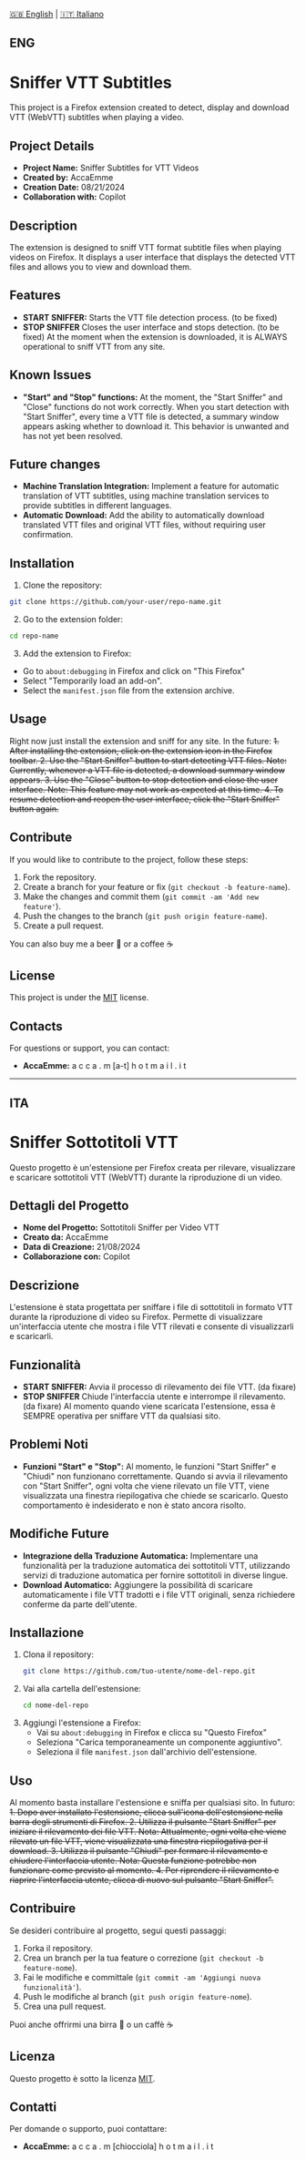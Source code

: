 [🇬🇧  English](#eng) | [🇮🇹 Italiano](#ita)

## ENG
# Sniffer VTT Subtitles 

This project is a Firefox extension created to detect, display and download VTT (WebVTT) subtitles when playing a video.

## Project Details

- **Project Name:** Sniffer Subtitles for VTT Videos
- **Created by:** AccaEmme
- **Creation Date:** 08/21/2024
- **Collaboration with:** Copilot

## Description

The extension is designed to sniff VTT format subtitle files when playing videos on Firefox.
It displays a user interface that displays the detected VTT files and allows you to view and download them.

## Features
- **START SNIFFER:** Starts the VTT file detection process. (to be fixed)
- **STOP SNIFFER** Closes the user interface and stops detection. (to be fixed)
At the moment when the extension is downloaded, it is ALWAYS operational to sniff VTT from any site.

## Known Issues
- **"Start" and "Stop" functions:** At the moment, the "Start Sniffer" and "Close" functions do not work correctly. When you start detection with "Start Sniffer", every time a VTT file is detected, a summary window appears asking whether to download it. This behavior is unwanted and has not yet been resolved.

## Future changes
- **Machine Translation Integration:** Implement a feature for automatic translation of VTT subtitles, using machine translation services to provide subtitles in different languages.
- **Automatic Download:** Add the ability to automatically download translated VTT files and original VTT files, without requiring user confirmation.

## Installation

1. Clone the repository:
 ```bash
 git clone https://github.com/your-user/repo-name.git
 ```
2. Go to the extension folder:
 ```bash
 cd repo-name
 ```
3. Add the extension to Firefox:
 - Go to `about:debugging` in Firefox and click on "This Firefox"
 - Select "Temporarily load an add-on".
 - Select the `manifest.json` file from the extension archive.

## Usage
Right now just install the extension and sniff for any site. In the future:
<s>1. After installing the extension, click on the extension icon in the Firefox toolbar.
2. Use the "Start Sniffer" button to start detecting VTT files. Note: Currently, whenever a VTT file is detected, a download summary window appears.
3. Use the "Close" button to stop detection and close the user interface. Note: This feature may not work as expected at this time.
4. To resume detection and reopen the user interface, click the "Start Sniffer" button again.</s>

## Contribute

If you would like to contribute to the project, follow these steps:

1. Fork the repository.
2. Create a branch for your feature or fix (`git checkout -b feature-name`).
3. Make the changes and commit them (`git commit -am 'Add new feature'`).
4. Push the changes to the branch (`git push origin feature-name`).
5. Create a pull request.

You can also buy me a beer 🍺 or a coffee ☕

## License

This project is under the [MIT](LICENSE) license.

## Contacts

For questions or support, you can contact:

- **AccaEmme:** a c c a . m [a-t] h o t m a i l . i t

-----------------

## ITA
# Sniffer Sottotitoli VTT

Questo progetto è un'estensione per Firefox creata per rilevare, visualizzare e scaricare sottotitoli VTT (WebVTT) durante la riproduzione di un video. 

## Dettagli del Progetto

- **Nome del Progetto:** Sottotitoli Sniffer per Video VTT
- **Creato da:** AccaEmme
- **Data di Creazione:** 21/08/2024
- **Collaborazione con:** Copilot

## Descrizione

L'estensione è stata progettata per sniffare i file di sottotitoli in formato VTT durante la riproduzione di video su Firefox.
Permette di visualizzare un'interfaccia utente che mostra i file VTT rilevati e consente di visualizzarli e scaricarli.

## Funzionalità
- **START SNIFFER:** Avvia il processo di rilevamento dei file VTT. (da fixare)
- **STOP SNIFFER** Chiude l'interfaccia utente e interrompe il rilevamento. (da fixare)
Al momento quando viene scaricata l'estensione, essa è SEMPRE operativa per sniffare VTT da qualsiasi sito.

## Problemi Noti
- **Funzioni "Start" e "Stop":** Al momento, le funzioni "Start Sniffer" e "Chiudi" non funzionano correttamente. Quando si avvia il rilevamento con "Start Sniffer", ogni volta che viene rilevato un file VTT, viene visualizzata una finestra riepilogativa che chiede se scaricarlo. Questo comportamento è indesiderato e non è stato ancora risolto.

## Modifiche Future
- **Integrazione della Traduzione Automatica:** Implementare una funzionalità per la traduzione automatica dei sottotitoli VTT, utilizzando servizi di traduzione automatica per fornire sottotitoli in diverse lingue.
- **Download Automatico:** Aggiungere la possibilità di scaricare automaticamente i file VTT tradotti e i file VTT originali, senza richiedere conferme da parte dell'utente.

## Installazione

1. Clona il repository:
    ```bash
    git clone https://github.com/tuo-utente/nome-del-repo.git
    ```
2. Vai alla cartella dell'estensione:
    ```bash
    cd nome-del-repo
    ```
3. Aggiungi l'estensione a Firefox:
    - Vai su `about:debugging` in Firefox e clicca su "Questo Firefox"
    - Seleziona "Carica temporaneamente un componente aggiuntivo".
    - Seleziona il file `manifest.json` dall'archivio dell'estensione.

## Uso
Al momento basta installare l'estensione e sniffa per qualsiasi sito. In futuro:
<s>1. Dopo aver installato l'estensione, clicca sull'icona dell'estensione nella barra degli strumenti di Firefox.
2. Utilizza il pulsante "Start Sniffer" per iniziare il rilevamento dei file VTT. Nota: Attualmente, ogni volta che viene rilevato un file VTT, viene visualizzata una finestra riepilogativa per il download.
3. Utilizza il pulsante "Chiudi" per fermare il rilevamento e chiudere l'interfaccia utente. Nota: Questa funzione potrebbe non funzionare come previsto al momento.
4. Per riprendere il rilevamento e riaprire l'interfaccia utente, clicca di nuovo sul pulsante "Start Sniffer".</s>

## Contribuire

Se desideri contribuire al progetto, segui questi passaggi:

1. Forka il repository.
2. Crea un branch per la tua feature o correzione (`git checkout -b feature-nome`).
3. Fai le modifiche e committale (`git commit -am 'Aggiungi nuova funzionalità'`).
4. Push le modifiche al branch (`git push origin feature-nome`).
5. Crea una pull request.

Puoi anche offrirmi una birra 🍺 o un caffè ☕

## Licenza

Questo progetto è sotto la licenza [MIT](LICENSE).

## Contatti

Per domande o supporto, puoi contattare:

- **AccaEmme:** a c c a . m [chiocciola] h o t m a i l . i t
